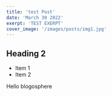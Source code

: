 ```yaml
---
title: 'test Post'
date: 'March 30 2022'
exerpt: 'TEST EXERPT'
cover_image: '/images/posts/img1.jpg'
---
```

## Heading 2

* Item 1
* Item 2

Hello blogosphere